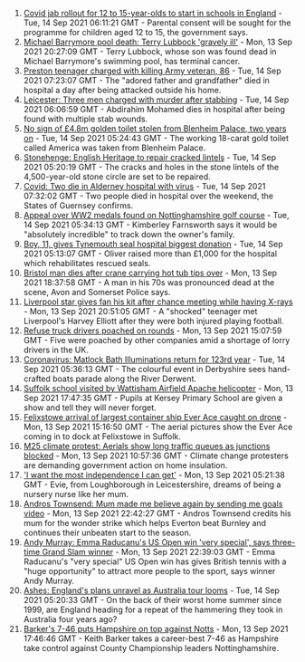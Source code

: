 1. [Covid jab rollout for 12 to 15-year-olds to start in schools in England](https://www.bbc.co.uk/news/uk-58552769?at_medium=RSS&at_campaign=KARANGA) - Tue, 14 Sep 2021 06:11:21 GMT - Parental consent will be sought for the programme for children aged 12 to 15, the government says.
2. [Michael Barrymore pool death: Terry Lubbock 'gravely ill'](https://www.bbc.co.uk/news/uk-england-essex-58552565?at_medium=RSS&at_campaign=KARANGA) - Mon, 13 Sep 2021 20:27:09 GMT - Terry Lubbock, whose son was found dead in Michael Barrymore's swimming pool, has terminal cancer.
3. [Preston teenager charged with killing Army veteran, 86](https://www.bbc.co.uk/news/uk-england-lancashire-58555723?at_medium=RSS&at_campaign=KARANGA) - Tue, 14 Sep 2021 07:23:07 GMT - The "adored father and grandfather" died in hospital a day after being attacked outside his home.
4. [Leicester: Three men charged with murder after stabbing](https://www.bbc.co.uk/news/uk-england-leicestershire-58555106?at_medium=RSS&at_campaign=KARANGA) - Tue, 14 Sep 2021 06:06:59 GMT - Abdirahim Mohamed dies in hospital after being found with multiple stab wounds.
5. [No sign of £4.8m golden toilet stolen from Blenheim Palace, two years on](https://www.bbc.co.uk/news/uk-england-oxfordshire-58529069?at_medium=RSS&at_campaign=KARANGA) - Tue, 14 Sep 2021 05:24:43 GMT - The working 18-carat gold toilet called America was taken from Blenheim Palace.
6. [Stonehenge: English Heritage to repair cracked lintels](https://www.bbc.co.uk/news/uk-england-wiltshire-58547463?at_medium=RSS&at_campaign=KARANGA) - Tue, 14 Sep 2021 05:20:19 GMT - The cracks and holes in the stone lintels of the 4,500-year-old stone circle are set to be repaired.
7. [Covid: Two die in Alderney hospital with virus](https://www.bbc.co.uk/news/world-europe-guernsey-58555605?at_medium=RSS&at_campaign=KARANGA) - Tue, 14 Sep 2021 07:32:02 GMT - Two people died in hospital over the weekend, the States of Guernsey confirms.
8. [Appeal over WW2 medals found on Nottinghamshire golf course](https://www.bbc.co.uk/news/uk-england-nottinghamshire-58503872?at_medium=RSS&at_campaign=KARANGA) - Tue, 14 Sep 2021 05:34:13 GMT - Kimberley Farnsworth says it would be "absolutely incredible" to track down the owner's family.
9. [Boy, 11, gives Tynemouth seal hospital biggest donation](https://www.bbc.co.uk/news/uk-england-tyne-58549511?at_medium=RSS&at_campaign=KARANGA) - Tue, 14 Sep 2021 05:13:07 GMT - Oliver raised more than £1,000 for the hospital which rehabilitates rescued seals.
10. [Bristol man dies after crane carrying hot tub tips over](https://www.bbc.co.uk/news/uk-england-bristol-58543885?at_medium=RSS&at_campaign=KARANGA) - Mon, 13 Sep 2021 18:37:58 GMT - A man in his 70s was pronounced dead at the scene, Avon and Somerset Police says.
11. [Liverpool star gives fan his kit after chance meeting while having X-rays](https://www.bbc.co.uk/news/uk-england-leeds-58550047?at_medium=RSS&at_campaign=KARANGA) - Mon, 13 Sep 2021 20:51:05 GMT - A "shocked" teenager met Liverpool's Harvey Elliott after they were both injured playing football.
12. [Refuse truck drivers poached on rounds](https://www.bbc.co.uk/news/uk-england-somerset-58543631?at_medium=RSS&at_campaign=KARANGA) - Mon, 13 Sep 2021 15:07:59 GMT - Five were poached by other companies amid a shortage of lorry drivers in the UK.
13. [Coronavirus: Matlock Bath Illuminations return for 123rd year](https://www.bbc.co.uk/news/uk-england-derbyshire-58552659?at_medium=RSS&at_campaign=KARANGA) - Tue, 14 Sep 2021 05:36:13 GMT - The colourful event in Derbyshire sees hand-crafted boats parade along the River Derwent.
14. [Suffolk school visited by Wattisham Airfield Apache helicopter](https://www.bbc.co.uk/news/uk-england-suffolk-58552257?at_medium=RSS&at_campaign=KARANGA) - Mon, 13 Sep 2021 17:47:35 GMT - Pupils at Kersey Primary School are given a show and tell they will never forget.
15. [Felixstowe arrival of largest container ship Ever Ace caught on drone](https://www.bbc.co.uk/news/uk-england-suffolk-58550645?at_medium=RSS&at_campaign=KARANGA) - Mon, 13 Sep 2021 15:16:50 GMT - The aerial pictures show the Ever Ace coming in to dock at Felixstowe in Suffolk.
16. [M25 climate protest: Aerials show long traffic queues as junctions blocked](https://www.bbc.co.uk/news/uk-58544189?at_medium=RSS&at_campaign=KARANGA) - Mon, 13 Sep 2021 10:57:36 GMT - Climate change protesters are demanding government action on home insulation.
17. ['I want the most independence I can get'](https://www.bbc.co.uk/news/uk-england-leicestershire-58501877?at_medium=RSS&at_campaign=KARANGA) - Mon, 13 Sep 2021 05:21:38 GMT - Evie, from Loughborough in Leicestershire, dreams of being a nursery nurse like her mum.
18. [Andros Townsend: Mum made me believe again by sending me goals video](https://www.bbc.co.uk/sport/football/58552957?at_medium=RSS&at_campaign=KARANGA) - Mon, 13 Sep 2021 22:42:27 GMT - Andros Townsend credits his mum for the wonder strike which helps Everton beat Burnley and continues their unbeaten start to the season.
19. [Andy Murray: Emma Raducanu's US Open win 'very special', says three-time Grand Slam winner](https://www.bbc.co.uk/sport/tennis/58551910?at_medium=RSS&at_campaign=KARANGA) - Mon, 13 Sep 2021 22:39:03 GMT - Emma Raducanu's "very special" US Open win has gives British tennis with a "huge opportunity" to attract more people to the sport, says winner Andy Murray.
20. [Ashes: England's plans unravel as Australia tour looms](https://www.bbc.co.uk/sport/cricket/58544156?at_medium=RSS&at_campaign=KARANGA) - Tue, 14 Sep 2021 05:20:33 GMT - On the back of their worst home summer since 1999, are England heading for a repeat of the hammering they took in Australia four years ago?
21. [Barker's 7-46 puts Hampshire on top against Notts](https://www.bbc.co.uk/sport/cricket/58547334?at_medium=RSS&at_campaign=KARANGA) - Mon, 13 Sep 2021 17:46:46 GMT - Keith Barker takes a career-best 7-46 as Hampshire take control against County Championship leaders Nottinghamshire.
